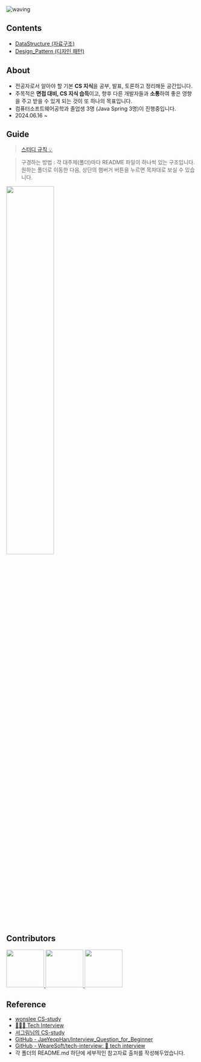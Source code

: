 ![waving](https://capsule-render.vercel.app/api?type=waving&height=150&text=CS-Study&fontAlign=20&fontAlignY=40&fontSize=60&color=50BCDF&fontColor=FFFFFF)

## Contents
- [DataStructure (자료구조)](https://github.com/99MinSu/CS-Study/tree/main/DataStructure)
- [Design_Pattern (디자인 패턴)](https://github.com/99MinSu/CS-Study/tree/main/Design_Pattern)

## About
- 전공자로서 알아야 할 기본 **CS 지식**을 공부, 발표, 토론하고 정리해둔 공간입니다.  
- 주목적은 **면접 대비, CS 지식 습득**이고, 향후 다른 개발자들과 **소통**하여 좋은 영향을 주고 받을 수 있게 되는 것이 또 하나의 목표입니다.
- 컴퓨터소프트웨어공학과 졸업생 3명 (Java Spring 3명)이 진행중입니다. 
- 2024.06.16 ~

## Guide

> [스터디 규칙 :bulb:](https://github.com/99MinSu/CS-Study/issues/14)   

> 구경하는 방법 : 각 대주제(폴더)마다 README 파일이 하나씩 있는 구조입니다.   
  원하는 폴더로 이동한 다음, 상단의 햄버거 버튼을 누르면 목차대로 보실 수 있습니다.  

  <img src="https://user-images.githubusercontent.com/72124326/221341370-066b6e11-41cd-4e7e-ac7d-1d70544e940c.png" width="50%" height="50%">

## Contributors
<p>
<a href="https://github.com/99MinSu">
  <img src="https://avatars.githubusercontent.com/u/89891084?v=4" width="100">
</a>
<a href="https://github.com/Minsu17">
  <img src="https://avatars.githubusercontent.com/u/89891511?s=96&v=4" width="100">
</a>
<a href="https://github.com/OkKim99">
  <img src="https://avatars.githubusercontent.com/u/89891488?s=400&v=4" width="100">
</a>
</p>

## Reference
- [wonslee CS-study](https://github.com/wonslee/CS-stud)
- [👨🏻‍💻 Tech Interview](https://gyoogle.dev/blog/)  
- [서그림님의 CS-study](https://github.com/Seogeurim/CS-study)  
- [GitHub - JaeYeopHan/Interview_Question_for_Beginner](https://github.com/JaeYeopHan/Interview_Question_for_Beginner#part-1-%EC%A0%84%EC%82%B0-%EA%B8%B0%EC%B4%88)  
- [GitHub - WeareSoft/tech-interview: 🙍 tech interview](https://github.com/WeareSoft/tech-interview#1-data-structure)
- 각 폴더의 README.md 하단에 세부적인 참고자료 출처를 작성해두었습니다.

